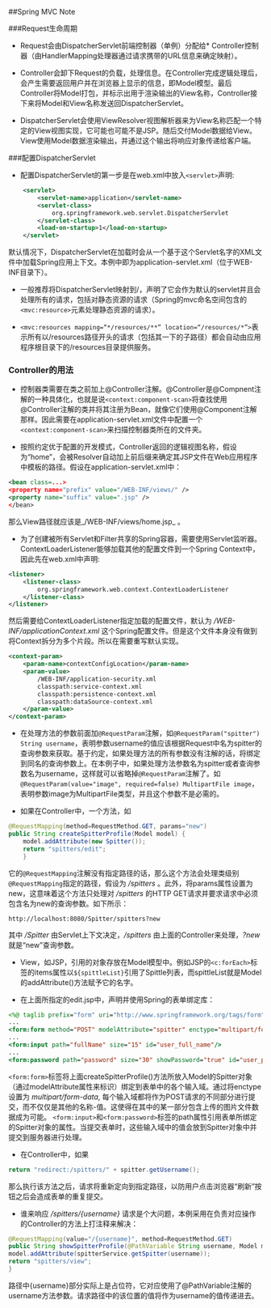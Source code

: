 ##Spring MVC Note

###Request生命周期

* Request会由DispatcherServlet前端控制器（单例）分配给* Controller控制器（由HandlerMapping处理器通过请求携带的URL信息来确定映射）。

* Controller会卸下Request的负载，处理信息。在Controller完成逻辑处理后，会产生需要返回用户并在浏览器上显示的信息，即Model模型。最后Controller将Model打包，并标示出用于渲染输出的View名称，Controller接下来将Model和View名称发送回DispatcherServlet。

* DispatcherServlet会使用ViewResolver视图解析器来为View名称匹配一个特定的View视图实现，它可能也可能不是JSP。随后交付Model数据给View。View使用Model数据渲染输出，并通过这个输出将响应对象传递给客户端。

###配置DispatcherServlet

* 配置DispatcherServlet的第一步是在web.xml中放入`<servlet>`声明:       

~~~xml
	<servlet>
		<servlet-name>application</servlet-name>
		<servlet-class>
			org.springframework.web.servlet.DispatcherServlet
		</servlet-class>
		<load-on-startup>1</load-on-startup>
	</servlet>
~~~
默认情况下，DispatcherServlet在加载时会从一个基于这个Servlet名字的XML文件中加载Spring应用上下文。本例中即为application-servlet.xml（位于WEB-INF目录下）。

* 一般推荐将DispatcherServlet映射到/，声明了它会作为默认的servlet并且会处理所有的请求，包括对静态资源的请求（Spring的mvc命名空间包含的`<mvc:resource>`元素处理静态资源的请求）。

* `<mvc:resources mapping=“*/resources/**” location=“/resources/*”>`表示所有以/resources路径开头的请求（包括其一下的子路径）都会自动由应用程序根目录下的/resources目录提供服务。

### Controller的用法

* 控制器类需要在类之前加上@Controller注解。@Controller是@Compnent注解的一种具体化，也就是说`<context:component-scan>`将查找使用@Controller注解的类并将其注册为Bean，就像它们使用@Component注解那样。因此需要在application-servlet.xml文件中配置一个 `<context:component-scan>`来扫描控制器类所在的文件夹。

* 按照约定优于配置的开发模式，Controller返回的逻辑视图名称，假设为“home”，会被Resolver自动加上前后缀来确定其JSP文件在Web应用程序中模板的路径。假设在application-servlet.xml中：  

~~~xml
<bean class=...>
<property name="prefix" value="/WEB-INF/views/" />
<property name="suffix" value=".jsp" />
</bean>
~~~

那么View路径就应该是_/WEB-INF/views/home.jsp_ 。

* 为了创建被所有Servlet和Filter共享的Spring容器，需要使用Servlet监听器。ContextLoaderListener能够加载其他的配置文件到一个Spring Context中，因此先在web.xml中声明:

~~~xml
<listener>
	<listener-class>  
		org.springframework.web.context.ContextLoaderListener
	</listener-class>
</listener>
~~~
然后需要给ContextLoaderListener指定加载的配置文件，默认为 _/WEB-INF/applicationContext.xml_ 这个Spring配置文件。但是这个文件本身没有做到将Context拆分为多个片段。所以在需要重写默认实现。

~~~xml
<context-param>
	<param-name>contextConfigLocation</param-name>
	<param-value>
		/WEB-INF/application-security.xml
		classpath:service-context.xml
		classpath:persistence-context.xml
		classpath:dataSource-context.xml
	</param-value>
</context-param>
~~~

* 在处理方法的参数前面加`@RequestParam`注解，如`@RequestParam("spitter") String username`，表明参数username的值应该根据Request中名为spitter的查询参数来获取。基于约定，如果处理方法的所有参数没有注解的话，将绑定到同名的查询参数上。在本例子中，如果处理方法参数名为spitter或者查询参数名为username，这样就可以省略掉`@RequestParam`注解了。如`@RequestParam(value="image", required=false) MultipartFile image`，表明参数image为MultipartFile类型，并且这个参数不是必需的。

* 如果在Controller中，一个方法，如

~~~java
@RequestMapping(method=RequestMethod.GET, params="new")
public String createSpitterProfile(Model model) {
	model.addAttribute(new Spitter());
	return "spitters/edit";
	}
~~~

它的`@RequestMapping`注解没有指定路径的话，那么这个方法会处理类级别`@RequestMapping`指定的路径，假设为 _/spitters_ 。此外，将params属性设置为new，这意味着这个方法只处理对 _/spitters_ 的HTTP GET请求并要求请求中必须包含名为new的查询参数。如下所示：

~~~url
http://localhost:8080/Spitter/spitters?new
~~~
其中 _/Spitter_ 由Servlet上下文决定，_/spitters_ 由上面的Controller来处理，_?new_ 就是“new”查询参数。

* View，如JSP，引用的对象存放在Model模型中。例如JSP的`<c:forEach>`标签的items属性以`${spittleList}`引用了Spittle列表，而spittleList就是Model的addAttribute()方法赋予它的名字。

* 在上面所指定的edit.jsp中，声明并使用Spring的表单绑定库：

~~~jsp
<%@ taglib prefix="form" uri="http://www.springframework.org/tags/form"%>
...
<form:form method="POST" modelAttribute="spitter" enctype="multipart/form-data">
...
<form:input path="fullName" size="15" id="user_full_name"/>
...
<form:password path="password" size="30" showPassword="true" id="user_password">
~~~
`<form:form>`标签将上面createSpitterProfile()方法所放入Model的Spitter对象（通过modelAttribute属性来标识）绑定到表单中的各个输入域。通过将enctype设置为 _multipart/form-data_, 每个输入域都将作为POST请求的不同部分进行提交，而不仅仅是其他的名称-值。这使得在其中的某一部分包含上传的图片文件数据成为可能。 `<form:input>`和`<form:password>`标签的path属性引用表单所绑定的Spitter对象的属性。当提交表单时，这些输入域中的值会放到Spitter对象中并提交到服务器进行处理。

* 在Controller中，如果

~~~java
return "redirect:/spitters/" + spitter.getUsername();
~~~
那么执行该方法之后，请求将重新定向到指定路径，以防用户点击浏览器“刷新”按钮之后会造成表单的重复提交。

* 谁来响应 _/spitters/{username}_ 请求是个大问题，本例采用在负责对应操作的Controller的方法上打注释来解决：

~~~java
@RequestMapping(value="/{username}", method=RequestMethod.GET)
public String showSpitterProfile(@PathVariable String username, Model model) {
model.addAttribute(spitterService.getSpitter(username));
return "spitters/view";
}
~~~
路径中{username}部分实际上是占位符，它对应使用了@PathVariable注解的username方法参数。请求路径中的该位置的值将作为username的值传递进去。
